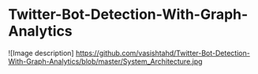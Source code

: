 # Twitter-Bot-Detection-With-Graph-Analytics

![Image description] https://github.com/vasishtahd/Twitter-Bot-Detection-With-Graph-Analytics/blob/master/System_Architecture.jpg

